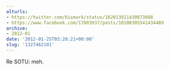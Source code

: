 ```yaml
---
alturls:
- https://twitter.com/bismark/status/162013911430873088
- https://www.facebook.com/17803937/posts/10100305541434489
archive:
- 2012-01
date: '2012-01-25T03:28:21+00:00'
slug: '1327462101'
---
```


Re SOTU: meh.

